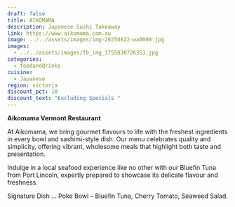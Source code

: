 ```yaml
---
draft: false
title: AIKOMAMA
description: Japanese Sushi Takeaway
link: https://www.aikomama.com.au
image: ../../assets/images/img-20250822-wa0000.jpg
images:
  - ../../assets/images/fb_img_1755830726353.jpg
categories:
  - foodanddrinks
cuisine:
  - Japanese
region: victoria
discount_pct: 10
discount_text: "Excluding Specials "
---
```

**Aikomama Vermont Restaurant**

At Aikomama, we bring gourmet flavours to life with the freshest ingredients in every bowl and sashimi-style dish. Our menu celebrates quality and simplicity, offering vibrant, wholesome meals that highlight both taste and presentation.

Indulge in a local seafood experience like no other with our Bluefin Tuna from Port Lincoln, expertly prepared to showcase its delicate flavour and freshness.

Signature Dish ... Poke Bowl – Bluefin Tuna, Cherry Tomato, Seaweed Salad.
